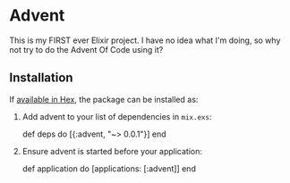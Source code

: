 # Advent

This is my FIRST ever Elixir project. I have no idea what I'm doing, so why not
try to do the Advent Of Code using it?

## Installation

If [available in Hex](https://hex.pm/docs/publish), the package can be installed as:

  1. Add advent to your list of dependencies in `mix.exs`:

        def deps do
          [{:advent, "~> 0.0.1"}]
        end

  2. Ensure advent is started before your application:

        def application do
          [applications: [:advent]]
        end
